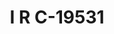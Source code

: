 ---
f_zip-code: 19940
f_state-code: DE
title: I R C-19531
f_phone: 302-846-2814
f_city-only: Delmar
f_address: 300 N Bi State Blvd Delmar
f_location-unique-id: '19531'
slug: i-r-c-19531
updated-on: '2024-05-30T13:46:58.046Z'
created-on: '2024-05-30T13:36:59.803Z'
published-on: '2024-05-30T13:54:32.469Z'
f_city-state: cms/city/delmar-de.md
f_company: cms/company/i-r-c.md
f_state: cms/state/delaware.md
layout: '[payday-loan].html'
tags: payday-loan
---